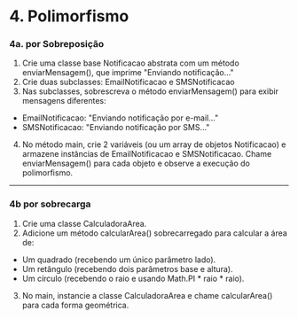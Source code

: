 # 4. Polimorfismo

### 4a. por Sobreposição
1. Crie uma classe base Notificacao abstrata com um método enviarMensagem(), que imprime "Enviando notificação..."
2. Crie duas subclasses: EmailNotificacao e SMSNotificacao
3. Nas subclasses, sobrescreva o método enviarMensagem() para exibir mensagens diferentes:
- EmailNotificacao: "Enviando notificação por e-mail..."
- SMSNotificacao: "Enviando notificação por SMS..."
4. No método main, crie 2 variáveis (ou um array de objetos Notificacao) e armazene instâncias de EmailNotificacao e SMSNotificacao. Chame enviarMensagem() para cada objeto e observe a execução do polimorfismo.
---
### 4b por sobrecarga
1. Crie uma classe CalculadoraArea.
2. Adicione um método calcularArea() sobrecarregado para calcular a área de:
- Um quadrado (recebendo um único parâmetro lado).
- Um retângulo (recebendo dois parâmetros base e altura).
-  Um círculo (recebendo o raio e usando Math.PI * raio * raio).
3. No main, instancie a classe CalculadoraArea e chame calcularArea() para cada forma geométrica.